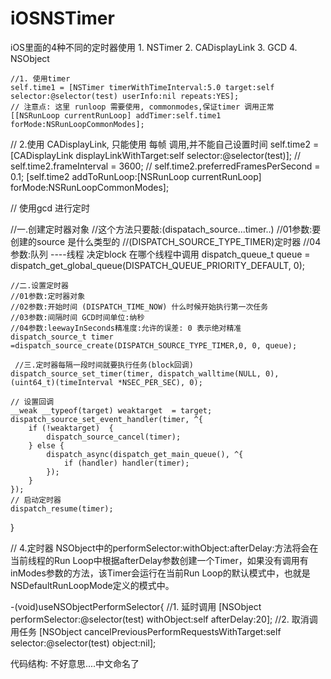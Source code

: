 # iOSNSTimer
iOS里面的4种不同的定时器使用  1. NSTimer  2. CADisplayLink 3. GCD 4. NSObject 

    //1. 使用timer
    self.time1 = [NSTimer timerWithTimeInterval:5.0 target:self selector:@selector(test) userInfo:nil repeats:YES];
    // 注意点: 这里 runloop 需要使用, commonmodes,保证timer 调用正常
    [[NSRunLoop currentRunLoop] addTimer:self.time1 forMode:NSRunLoopCommonModes];

   // 2.使用 CADisplayLink, 只能使用 每帧 调用,并不能自己设置时间
    self.time2 = [CADisplayLink displayLinkWithTarget:self selector:@selector(test)];
    //   self.time2.frameInterval = 3600;
    //   self.time2.preferredFramesPerSecond = 0.1;
    [self.time2 addToRunLoop:[NSRunLoop currentRunLoop] forMode:NSRunLoopCommonModes];

   // 使用gcd 进行定时


  //一.创建定时器对象
    //这个方法只要敲:(dispatach_source...timer..)
    //01参数:要创建的source 是什么类型的
    //(DISPATCH_SOURCE_TYPE_TIMER)定时器
    //04参数:队列  ----线程  决定block 在哪个线程中调用
    dispatch_queue_t queue = dispatch_get_global_queue(DISPATCH_QUEUE_PRIORITY_DEFAULT, 0);
    
    //二.设置定时器
    //01参数:定时器对象
    //02参数:开始时间 (DISPATCH_TIME_NOW) 什么时候开始执行第一次任务
    //03参数:间隔时间 GCD时间单位:纳秒
    //04参数:leewayInSeconds精准度:允许的误差: 0 表示绝对精准
    dispatch_source_t timer =dispatch_source_create(DISPATCH_SOURCE_TYPE_TIMER,0, 0, queue);
    
     //三.定时器每隔一段时间就要执行任务(block回调)
    dispatch_source_set_timer(timer, dispatch_walltime(NULL, 0), (uint64_t)(timeInterval *NSEC_PER_SEC), 0);
    
    // 设置回调
    __weak __typeof(target) weaktarget  = target;
    dispatch_source_set_event_handler(timer, ^{
        if (!weaktarget)  {
            dispatch_source_cancel(timer);
        } else {
            dispatch_async(dispatch_get_main_queue(), ^{
                if (handler) handler(timer);
            });
        }
    });
    // 启动定时器
    dispatch_resume(timer);
}



//  4.定时器 NSObject中的performSelector:withObject:afterDelay:方法将会在当前线程的Run Loop中根据afterDelay参数创建一个Timer，如果没有调用有inModes参数的方法，该Timer会运行在当前Run Loop的默认模式中，也就是NSDefaultRunLoopMode定义的模式中。

-(void)useNSObjectPerformSelector{
    //1. 延时调用
    [NSObject performSelector:@selector(test) withObject:self afterDelay:20];
    //2. 取消调用任务
    [NSObject cancelPreviousPerformRequestsWithTarget:self selector:@selector(test) object:nil];





代码结构: 不好意思....中文命名了


  

